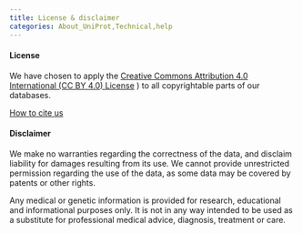 ```yaml
---
title: License & disclaimer
categories: About_UniProt,Technical,help
---
```


#### License

We have chosen to apply the [Creative Commons Attribution 4.0 International (CC BY 4.0) License](https://creativecommons.org/licenses/by/4.0/) ) to all copyrightable parts of our databases.

[How to cite us](https://www.uniprot.org/help/publications)

#### Disclaimer

We make no warranties regarding the correctness of the data, and disclaim liability for damages resulting from its use. We cannot provide unrestricted permission regarding the use of the data, as some data may be covered by patents or other rights.

Any medical or genetic information is provided for research, educational and informational purposes only. It is not in any way intended to be used as a substitute for professional medical advice, diagnosis, treatment or care.
